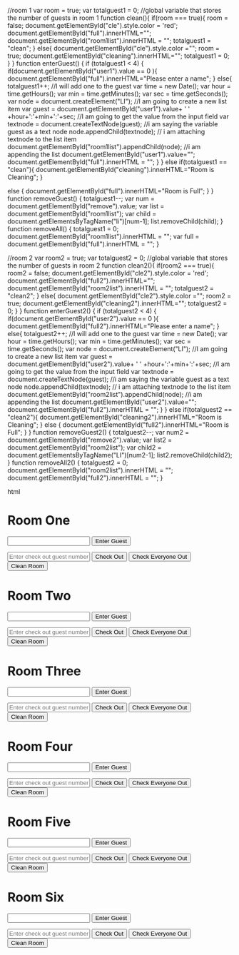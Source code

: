 //room 1
var room = true;
var totalguest1 = 0;  //global variable that stores the number of guests in room 1
function clean(){
  if(room === true){
    room  = false;
    document.getElementById("cle").style.color = 'red';
    document.getElementById("full").innerHTML="";
    document.getElementById("room1list").innerHTML = "";
    totalguest1 = "clean";
  }
  else{
    document.getElementById("cle").style.color ="";
    room = true;
    document.getElementById("cleaning").innerHTML="";
    totalguest1 = 0;
  }
}
function enterGuest() {
  if (totalguest1 < 4) {
    if(document.getElementById("user1").value == 0 ){
      document.getElementById("full").innerHTML="Please enter a name";
    }
    else{
    totalguest1++; //I will add one to the guest
    var time = new Date();
    var hour = time.getHours();
    var min = time.getMinutes();
    var sec = time.getSeconds();
    var node = document.createElement("LI"); //I am going to create a new list item
    var guest = document.getElementById("user1").value+ ' ' +hour+':'+min+':'+sec; //I am going to get the value from the input field
    var textnode = document.createTextNode(guest); //i am saying the variable guest as a text node
    node.appendChild(textnode); // i am attaching textnode to the list item
    document.getElementById("room1list").appendChild(node); //i am appending the list
    document.getElementById("user1").value="";
    document.getElementById("full").innerHTML = "";
    }
  }
  else if(totalguest1 == "clean"){
    document.getElementById("cleaning").innerHTML="Room is Cleaning";
  }
  
  else {
    document.getElementById("full").innerHTML="Room is Full";
  }
}
function removeGuest() {
  totalguest1--;
  var num = document.getElementById("remove").value;
  var list = document.getElementById("room1list");
  var child = document.getElementsByTagName("li")[num-1];
  list.removeChild(child);
  }
function removeAll() {
  totalguest1 = 0;
  document.getElementById("room1list").innerHTML = "";
  var full = document.getElementById("full").innerHTML = "";
}











//room 2
var room2 = true;
var totalguest2 = 0;  //global variable that stores the number of guests in room 2
function clean2(){
  if(room2 === true){
    room2  = false;
    document.getElementById("cle2").style.color = 'red';
    document.getElementById("full2").innerHTML="";
    document.getElementById("room2list").innerHTML = "";
    totalguest2 = "clean2";
  }
  else{
    document.getElementById("cle2").style.color ="";
    room2 = true;
    document.getElementById("cleaning2").innerHTML="";
    totalguest2 = 0;
  }
}
function enterGuest2() {
  if (totalguest2 < 4) {
    if(document.getElementById("user2").value == 0 ){
      document.getElementById("full2").innerHTML="Please enter a name";
    }
    else{
    totalguest2++; //I will add one to the guest
    var time = new Date();
    var hour = time.getHours();
    var min = time.getMinutes();
    var sec = time.getSeconds();
    var node = document.createElement("LI"); //I am going to create a new list item
    var guest = document.getElementById("user2").value+ ' ' +hour+':'+min+':'+sec; //I am going to get the value from the input field
    var textnode = document.createTextNode(guest); //i am saying the variable guest as a text node
    node.appendChild(textnode); // i am attaching textnode to the list item
    document.getElementById("room2list").appendChild(node); //i am appending the list
    document.getElementById("user2").value="";
    document.getElementById("full2").innerHTML = "";
    }
  }
  else if(totalguest2 == "clean2"){
    document.getElementById("cleaning2").innerHTML="Room is Cleaning";
  }
  else {
    document.getElementById("full2").innerHTML="Room is Full";
  }
}
function removeGuest2() {
  totalguest2--;
  var num2 = document.getElementById("remove2").value;
  var list2 = document.getElementById("room2list");
  var child2 = document.getElementsByTagName("LI")[num2-1];
  list2.removeChild(child2);
  }
function removeAll2() {
  totalguest2 = 0;
  document.getElementById("room2list").innerHTML = "";
  document.getElementById("full2").innerHTML = "";
}













html




<html>
<head>
  <link rel="stylesheet" href="hotelproject.css">


</head>
<body>
  <div id="first">
    <h1 id="title">Room One</h1>
    <input type= "text" id="user1">
    <button id="enter" onclick="enterGuest()">Enter Guest</button>
    <ol id="room1list"></ol>
    <p id="full"></p>
    <p id="cleaning"></p>
    <input type="text" id="remove" placeholder="Enter check out guest number">
    <button id="rem" onclick ="removeGuest()">Check Out</button>
    <button id="remall" onclick="removeAll()">Check Everyone Out</button>
    <button id="cle" onclick="clean()" >Clean Room</button>
  </div>
  
  <div id="second">
    <h1 id="title">Room Two</h1>
    <input type= "text" id="user2">
    <button id="enter" onclick="enterGuest2()">Enter Guest</button>
    <ol id="room2list"></ol>
    <p id="full2"></p>
    <p id="cleaning2"></p>
    <input type="text" id="remove2" placeholder="Enter check out guest number">
    <button id="rem" onclick ="removeGuest2()">Check Out</button>
    <button id="remall" onclick="removeAll2()">Check Everyone Out</button>
    <button id="cle2" onclick="clean2()" >Clean Room</button>
  </div>
  <div id="third">
    <h1 id="title">Room Three</h1>
    <input type= "text" id="user3">
    <button id="enter" onclick="enterGuest3()">Enter Guest</button>
    <ol id="room3list"></ol>
    <p id="full3"></p>
    <p id="cleaning3"></p>
    <input type="text" id="remove3" placeholder="Enter check out guest number">
    <button id="rem" onclick ="removeGuest3()">Check Out</button>
    <button id="remall" onclick="removeAll3()">Check Everyone Out</button>
    <button id="cle3" onclick="clean3()" >Clean Room</button>
  </div>
  <div id="fourth">
    <h1 id="title">Room Four</h1>
    <input type= "text" id="user4">
    <button id="enter" onclick="enterGuest4()">Enter Guest</button>
    <ol id="room4list"></ol>
    <p id="full4"></p>
    <p id="cleaning4"></p>
    <input type="text" id="remove4" placeholder="Enter check out guest number">
    <button id="rem" onclick ="removeGuest4()">Check Out</button>
    <button id="remall" onclick="removeAll4()">Check Everyone Out</button>
    <button id="cle4" onclick="clean4()" >Clean Room</button>
  </div>
  <div id="fifth">
    <h1 id="title">Room Five</h1>
    <input type= "text" id="user5">
    <button id="enter" onclick="enterGuest5()">Enter Guest</button>
    <ol id="room5list"></ol>
    <p id="full5"></p>
    <p id="cleaning5"></p>
    <input type="text" id="remove5" placeholder="Enter check out guest number">
    <button id="rem" onclick ="removeGuest5()">Check Out</button>
    <button id="remall" onclick="removeAll5()">Check Everyone Out</button>
    <button id="cle5" onclick="clean5()" >Clean Room</button>
  </div>
  <div id="sixth">
    <h1 id="title">Room Six</h1>
    <input type= "text" id="user6">
    <button id="enter" onclick="enterGuest6()">Enter Guest</button>
    <ol id="room6list"></ol>
    <p id="full6"></p>
    <p id="cleaning6"></p>
    <input type="text" id="remove6" placeholder="Enter check out guest number">
    <button id="rem" onclick ="removeGuest6()">Check Out</button>
    <button id="remall" onclick="removeAll6()">Check Everyone Out</button>
    <button id="cle6" onclick="clean6()" >Clean Room</button>
  </div>
  
    
    
  
   
 <script src="hotelproject.js"></script>
  
  
</body>
</html>























